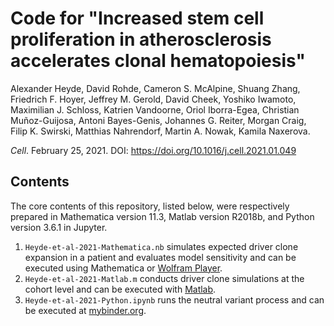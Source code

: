 # Code for "Increased stem cell proliferation in atherosclerosis accelerates clonal hematopoiesis"

Alexander Heyde, David Rohde, Cameron S. McAlpine, Shuang Zhang, Friedrich F. Hoyer, Jeffrey M. Gerold, David Cheek, Yoshiko Iwamoto, Maximilian J. Schloss, Katrien Vandoorne, Oriol Iborra-Egea, Christian Muñoz-Guijosa, Antoni Bayes-Genis, Johannes G. Reiter, Morgan Craig, Filip K. Swirski, Matthias Nahrendorf, Martin A. Nowak, Kamila Naxerova. 

_Cell_. February 25, 2021. DOI: https://doi.org/10.1016/j.cell.2021.01.049

Contents
--------------

The core contents of this repository, listed below, were respectively prepared in Mathematica version 11.3, Matlab version R2018b, and Python version 3.6.1 in Jupyter.
1. `Heyde-et-al-2021-Mathematica.nb` simulates expected driver clone expansion in a patient and evaluates model sensitivity and can be executed using Mathematica or [Wolfram Player](https://www.wolfram.com/player/).
2. `Heyde-et-al-2021-Matlab.m` conducts driver clone simulations at the cohort level and can be executed with [Matlab](https://www.mathworks.com/products/matlab.html).
3. `Heyde-et-al-2021-Python.ipynb` runs the neutral variant process and can be executed at [mybinder.org](https://gesis.mybinder.org/binder/v2/gh/AlexHeyde/clonal-hematopoiesis/1a2a2d002afdd8b84c27b52b105bf770b686fd26).
